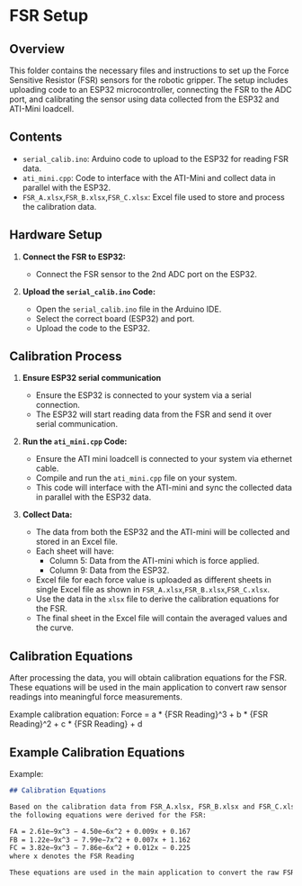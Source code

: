 # FSR Setup

## Overview

This folder contains the necessary files and instructions to set up the Force Sensitive Resistor (FSR) sensors for the robotic gripper. The setup includes uploading code to an ESP32 microcontroller, connecting the FSR to the ADC port, and calibrating the sensor using data collected from the ESP32 and ATI-Mini loadcell.

## Contents

- `serial_calib.ino`: Arduino code to upload to the ESP32 for reading FSR data.
- `ati_mini.cpp`: Code to interface with the ATI-Mini and collect data in parallel with the ESP32.
- `FSR_A.xlsx`,`FSR_B.xlsx`,`FSR_C.xlsx`: Excel file used to store and process the calibration data.

## Hardware Setup

1. **Connect the FSR to ESP32:**
    - Connect the FSR sensor to the 2nd ADC port on the ESP32.

2. **Upload the `serial_calib.ino` Code:**
    - Open the `serial_calib.ino` file in the Arduino IDE.
    - Select the correct board (ESP32) and port.
    - Upload the code to the ESP32.

## Calibration Process

1. **Ensure ESP32 serial communication**
    - Ensure the ESP32 is connected to your system via a serial connection.
    - The ESP32 will start reading data from the FSR and send it over serial communication.

2. **Run the `ati_mini.cpp` Code:**
    - Ensure the ATI mini loadcell is connected to your system via ethernet cable.
    - Compile and run the `ati_mini.cpp` file on your system.
    - This code will interface with the ATI-mini and sync the collected data in parallel with the ESP32 data.

4. **Collect Data:**
    - The data from both the ESP32 and the ATI-mini will be collected and stored in an Excel file.
    - Each sheet will have:
        - Column 5: Data from the ATI-mini which is force applied.
        - Column 9: Data from the ESP32.
    - Excel file for each force value is uploaded as different sheets in single Excel file as shown in `FSR_A.xlsx`,`FSR_B.xlsx`,`FSR_C.xlsx`.
    - Use the data in the `xlsx` file to derive the calibration equations for the FSR.
    - The final sheet in the Excel file will contain the averaged values and the curve.

## Calibration Equations

After processing the data, you will obtain calibration equations for the FSR. These equations will be used in the main application to convert raw sensor readings into meaningful force measurements.

Example calibration equation:
Force = a * {FSR Reading}^3 + b * {FSR Reading}^2 + c * {FSR Reading} + d 

## Example Calibration Equations

Example:
```markdown
## Calibration Equations

Based on the calibration data from FSR_A.xlsx, FSR_B.xlsx and FSR_C.xlsx for three different FSRs recpectively,
the following equations were derived for the FSR:

FA = 2.61e−9x^3 − 4.50e−6x^2 + 0.009x + 0.167
FB = 1.22e−9x^3 − 7.99e−7x^2 + 0.007x + 1.162
FC = 3.82e−9x^3 − 7.86e−6x^2 + 0.012x − 0.225
where x denotes the FSR Reading

These equations are used in the main application to convert the raw FSR readings into force measurements.

